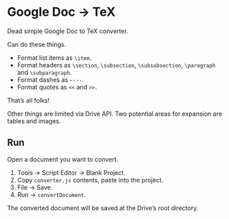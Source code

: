 # Google Doc → TeX

Dead simple Google Doc to TeX converter.

Can do these things.

* Format list items as `\item`.
* Format headers as `\section`, `\subsection`, `\subsubsection`, `\paragraph` and `\subparagraph`.
* Format dashes as `~---`.
* Format quotes as `<<` and `>>`.

That’s all folks!

Other things are limited via Drive API. Two potential areas
for expansion are tables and images.

## Run

Open a document you want to convert.

1. Tools → Script Editor → Blank Project.
2. Copy `converter.js` contents, paste into the project.
3. File → Save.
4. Run → `convertDocument`.

The converted document will be saved at the Drive’s root directory.
